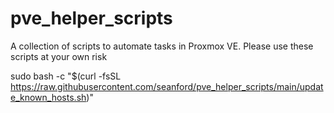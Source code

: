 # pve_helper_scripts
A collection of scripts to automate tasks in Proxmox VE.  Please use these scripts at your own risk


sudo bash -c "$(curl -fsSL https://raw.githubusercontent.com/seanford/pve_helper_scripts/main/update_known_hosts.sh)"
